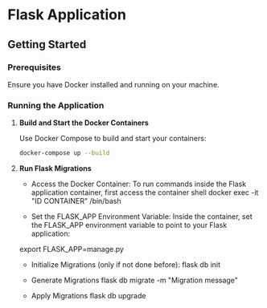 # Flask Application

## Getting Started

### Prerequisites

Ensure you have Docker installed and running on your machine.

### Running the Application

1. **Build and Start the Docker Containers**

   Use Docker Compose to build and start your containers:

   ```bash
   docker-compose up --build

2. **Run Flask Migrations**

    - Access the Docker Container: To run commands inside the Flask application container, first access the container shell
    docker exec -it "ID CONTAINER" /bin/bash

    - Set the FLASK_APP Environment Variable: Inside the container, set the FLASK_APP environment variable to point to your Flask application:

    export FLASK_APP=manage.py

    - Initialize Migrations (only if not done before):
    flask db init

    - Generate Migrations
    flask db migrate -m "Migration message"

    - Apply Migrations
    flask db upgrade





